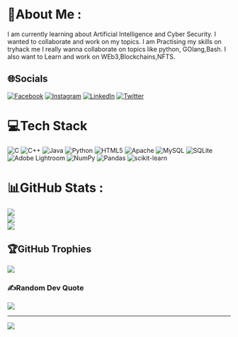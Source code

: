 # 💫About Me :
I am currently learning about Artificial Intelligence and Cyber Security.
I wanted to collaborate and work on my topics.
I am Practising my skills on tryhack me
I really wanna collaborate on topics like python, GOlang,Bash.
I also want to Learn and work on WEb3,Blockchains,NFTS.


## 🌐Socials
[![Facebook](https://img.shields.io/badge/Facebook-%231877F2.svg?logo=Facebook&logoColor=white)](https://facebook.com/iamsoloboy) [![Instagram](https://img.shields.io/badge/Instagram-%23E4405F.svg?logo=Instagram&logoColor=white)](https://instagram.com/ekdumse_) [![LinkedIn](https://img.shields.io/badge/LinkedIn-%230077B5.svg?logo=linkedin&logoColor=white)](https://www.linkedin.com/in/rohit-yadav-84282a190/) [![Twitter](https://img.shields.io/badge/Twitter-%231DA1F2.svg?logo=Twitter&logoColor=white)](https://twitter.com/@Rohitsolocoid) 

# 💻Tech Stack
![C](https://img.shields.io/badge/c-%2300599C.svg?style=for-the-badge&logo=c&logoColor=white) ![C++](https://img.shields.io/badge/c++-%2300599C.svg?style=for-the-badge&logo=c%2B%2B&logoColor=white) ![Java](https://img.shields.io/badge/java-%23ED8B00.svg?style=for-the-badge&logo=java&logoColor=white) ![Python](https://img.shields.io/badge/python-3670A0?style=for-the-badge&logo=python&logoColor=ffdd54) ![HTML5](https://img.shields.io/badge/html5-%23E34F26.svg?style=for-the-badge&logo=html5&logoColor=white) ![Apache](https://img.shields.io/badge/apache-%23D42029.svg?style=for-the-badge&logo=apache&logoColor=white) ![MySQL](https://img.shields.io/badge/mysql-%2300f.svg?style=for-the-badge&logo=mysql&logoColor=white) ![SQLite](https://img.shields.io/badge/sqlite-%2307405e.svg?style=for-the-badge&logo=sqlite&logoColor=white) ![Adobe Lightroom](https://img.shields.io/badge/Adobe%20Lightroom-31A8FF.svg?style=for-the-badge&logo=Adobe%20Lightroom&logoColor=white) ![NumPy](https://img.shields.io/badge/numpy-%23013243.svg?style=for-the-badge&logo=numpy&logoColor=white) ![Pandas](https://img.shields.io/badge/pandas-%23150458.svg?style=for-the-badge&logo=pandas&logoColor=white) ![scikit-learn](https://img.shields.io/badge/scikit--learn-%23F7931E.svg?style=for-the-badge&logo=scikit-learn&logoColor=white)
# 📊GitHub Stats :
![](https://github-readme-stats.vercel.app/api?username=Solocoid&theme=radical&hide_border=false&include_all_commits=false&count_private=false)<br/>
![](https://github-readme-streak-stats.herokuapp.com/?user=Solocoid&theme=radical&hide_border=false)<br/>
![](https://github-readme-stats.vercel.app/api/top-langs/?username=Solocoid&theme=radical&hide_border=false&include_all_commits=false&count_private=false&layout=compact)

## 🏆GitHub Trophies
![](https://github-profile-trophy.vercel.app/?username=Solocoid&theme=radical&no-frame=false&no-bg=false&margin-w=4)

### ✍️Random Dev Quote
![](https://quotes-github-readme.vercel.app/api?type=horizontal&theme=radical)

---
[![](https://visitcount.itsvg.in/api?id=Solocoid&icon=0&color=0)](https://visitcount.itsvg.in)
